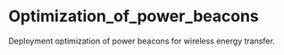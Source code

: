 # Optimization_of_power_beacons
Deployment optimization of power beacons for wireless energy transfer.

